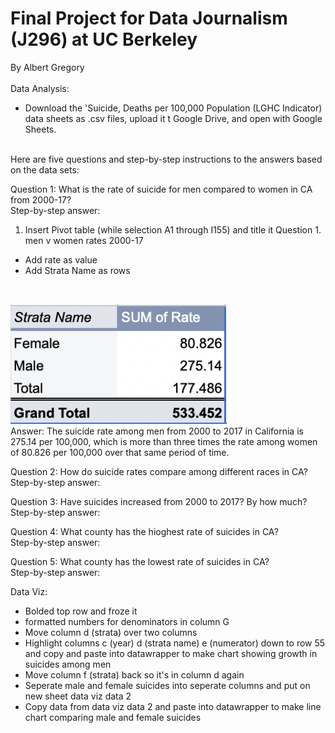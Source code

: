 # Final Project for Data Journalism (J296) at UC Berkeley
By Albert Gregory
<br>
<br>
Data Analysis:
* Download the 'Suicide, Deaths per 100,000 Population (LGHC Indicator) data sheets as .csv files, upload it t Google Drive, and open with Google Sheets. 
<br>
Here are five questions and step-by-step instructions to the answers based on the data sets:
<br>

Question 1: What is the rate of suicide for men compared to women in CA from 2000-17?
<br>
Step-by-step answer:
1. Insert Pivot table (while selection A1 through I155) and title it Question 1. men v women rates 2000-17
* Add rate as value
* Add Strata Name as rows
<br>

!['Q1 pivot table'](/q1-pivot-table.png)
<br>
Answer: The suicide rate among men from 2000 to 2017 in California is 275.14 per 100,000, which is more than three times the rate among women of 80.826 per 100,000 over that same period of time. 

Question 2: How do suicide rates compare among different races in CA?
<br>
Step-by-step answer:

Question 3: Have suicides increased from 2000 to 2017? By how much?
<br>
Step-by-step answer:

Question 4: What county has the hioghest rate of suicides in CA?
<br>
Step-by-step answer:

Question 5: What county has the lowest rate of suicides in CA?
<br> 
Step-by-step answer:


Data Viz:

* Bolded top row and froze it
* formatted numbers for denominators in column G
* Move column d (strata) over two columns
* Highlight columns c (year) d (strata name) e (numerator) down to row 55 and copy and paste into datawrapper to make chart showing growth in suicides among men
* Move column f (strata) back so it's in column d again
* Seperate male and female suicides into seperate columns and put on new sheet data viz data 2
* Copy data from data viz data 2 and paste into datawrapper to make line chart comparing male and female suicides
